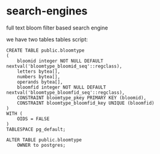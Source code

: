# search-engines
full text bloom filter based search engine

 we have two tables
 tables script:
```
CREATE TABLE public.bloomtype
(
    bloomid integer NOT NULL DEFAULT nextval('bloomtype_bloomid_seq'::regclass),
    letters bytea[],
    numbers bytea[],
    operands bytea[],
    bloomfid integer NOT NULL DEFAULT nextval('bloomtype_bloomfid_seq'::regclass),
    CONSTRAINT bloomtype_pkey PRIMARY KEY (bloomid),
    CONSTRAINT bloomtype_bloomfid_key UNIQUE (bloomfid)
)
WITH (
    OIDS = FALSE
)
TABLESPACE pg_default;

ALTER TABLE public.bloomtype
    OWNER to postgres;
```
